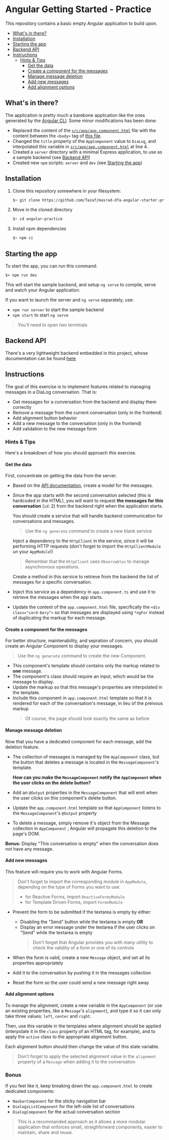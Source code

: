 # Angular Getting Started - Practice

This repository contains a basic empty Angular application to build upon.

<!-- START doctoc generated TOC please keep comment here to allow auto update -->
<!-- DON'T EDIT THIS SECTION, INSTEAD RE-RUN doctoc TO UPDATE -->

- [What's in there?](#whats-in-there)
- [Installation](#installation)
- [Starting the app](#starting-the-app)
- [Backend API](#backend-api)
- [Instructions](#instructions)
  - [Hints & Tips](#hints--tips)
    - [Get the data](#get-the-data)
    - [Create a component for the messages](#create-a-component-for-the-messages)
    - [Manage message deletion](#manage-message-deletion)
    - [Add new messages](#add-new-messages)
    - [Add alignment options](#add-alignment-options)

<!-- END doctoc generated TOC please keep comment here to allow auto update -->

## What's in there?

The application is pretty much a barebone application like the ones generated by the [Angular CLI](https://github.com/angular/angular-cli). Some minor modifications has been done:

- Replaced the content of the [`src/app/app.component.html`](./src/app/app.component.html) file with the content between the `<body>` tag of [this file](https://gist.githubusercontent.com/Tazaf/2ca35d60688eec1281fd9546abe1f76a/raw/a43bd8d5b24f8854d7d435131b07ba29d54b92cd).
- Changed the `title` property of the `AppComponent` value to `DiaLog`, and interpolated this variable in [`src/app/app.component.html`](./src/app/app.component.html) at line 4.
- Created a `server` directory with a minimal Express application, to use as a sample backend (see [Backend API](#backend-api))
- Created new `npm` scripts: `server` and `dev` (see [Starting the app](#starting-the-app))

## Installation

1. Clone this repository somewhere in your filesystem:

   ```bash
   $> git clone https://github.com/Tazaf/masrad-dfa-angular-starter-practice.git angular-practice
   ```

1. Move in the cloned directory

   ```bash
   $> cd angular-practice
   ```

1. Install npm dependencies

   ```bash
   $> npm ci
   ```

## Starting the app

To start the app, you can run this command:

```
$> npm run dev
```

This will start the sample backend, and setup `ng serve` to compile, serve and watch your Angular application.

If you want to launch the server and `ng serve` separately, use:

- `npm run server` to start the sample backend
- `npm start` to start `ng serve`

> You'll need to open two terminals

## Backend API

There's a very lightweight backend embedded in this project, whose documentation can be found [here](./server/API.md)

## Instructions

The goal of this exercise is to implement features related to managing messages in a DiaLog conversation. That is:

- Get messages for a conversation from the backend and display them correctly
- Remove a message from the current conversation (only in the frontend)
- Add alignment button behavior
- Add a new message to the conversation (only in the frontend)
- Add validation to the new message form

### Hints & Tips

Here's a breakdown of how you should approach this exercise.

#### Get the data

First, concentrate on getting the data from the server.

- Based on the [API documentation](./server/API.md), create a model for the messages.

- Since the app starts with the second conversation selected (this is hardcoded in the HTML), you will want to request **the messages for this conversation** (`id`: 2) from the backend right when the application starts.

  You should create a service that will handle backend communication for conversations and messages.

  > Use the `ng generate` command to create a new blank service

  Inject a dependency to the `HttpClient` in the service, since it will be performing HTTP requests (don't forget to import the `HttpClientModule` un your `AppModule`!)

  > Remember that the `HttpClient` uses `Observables` to manage asynchronous operations.

  Create a method in this service to retrieve from the backend the list of messages for a specific conversation.

- Inject this service as a dependency in `app.component.ts` and use it to retrieve the messages when the app starts.
- Update the content of the `app.component.html` file, specifically the `<div class="card-bory">` so that messages are displayed using `*ngFor` instead of duplicating the markup for each message.

#### Create a component for the messages

For better structure, maintenability, and sepration of concern, you should create an Angular Component to display your messages.

> Use the `ng generate` command to create the new Component.

- This component's template should contains only the markup related to **one** message.
- The component's class should require an input, which would be the message to display.
- Update the markup so that this message's properties are interpolated in the template.
- Include this component in `app.component.html` template so that it is rendered for each of the conversation's message, in lieu of the preivous markup
  > Of course, the page should look exactly the same as before

#### Manage message deletion

Now that you have a dedicated component for each message, add the deletion feature.

- The collection of messages is managed by the `AppComponent` class, but the button that deletes a message is located in the `MessageComponent`'s template.

  **How can you make the `MessageComponent` notify the `AppComponent` when the user clicks on the delete button?**

- Add an `@Output` properties in the `MessageComponent` that will emit when the user clicks on this component's delete button.
- Update the `app.component.html` template so that `AppComponent` listens to the `MessageComponent`'s `@Output` property
- To delete a message, simply remove it's object from the Message collection in `AppComponent` ; Angular will propagate this deletion to the page's DOM.

**Bonus:** Display "This conversation is empty" when the conversation does not have any message.

#### Add new messages

This feature will require you to work with Angular Forms.

> Don't forget to import the corresponding module in `AppModule`, depending on the type of Forms you want to use:
>
> - for Reactive Forms, import `ReactiveFormsModule`
> - for Template Driven Forms, import `FormsModule`

- Prevent the form to be submitted if the textarea is empty by either:

  - Disabling the "Send" button while the textarea is empty **OR**
  - Display an error message under the textarea if the user clicks on "Send" while the textarea is empty
    > Don't forget that Angular provides you with many utility to check the validity of a form or one of its controls

- When the form is valid, create a new `Message` object, and set all its properties appropriately
- Add it to the conversation by pushing it in the messages collection
- Reset the form so the user could send a new message right away

#### Add alignment options

To manage the alignment, create a new variable in the `AppComponent` (or use an existing properties, like a `Message`'s `alignment`), and type it so it can only take three values: `left`, `center` and `right`.

Then, use this variable in the templates where alignment should be applied (interpolate it in the `class` property of an HTML tag, for example), and to apply the `active` class to the appropriate alignment button.

Each alignment button should then change the value of this state variable.

> Don't forget to apply the selected alignment value in the `alignment` property of a `Message` when adding it to the conversation

### Bonus

If you feel like it, keep breaking down the `app.component.html` to create dedicated components:

- `NavbarComponent` for the sticky navigation bar
- `DialogsListComponent` for the left-side list of conversations
- `DialogComponent` for the actual conversation section

> This is a recommanded approach as it allows a more modular application that enforces small, straighforward components, easier to maintain, share and reuse.
